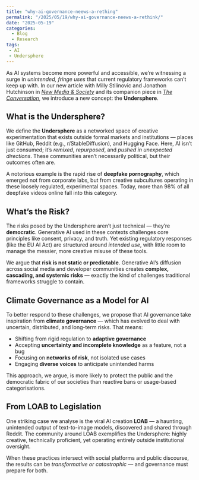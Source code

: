```yaml
---
title: "why-ai-governance-neews-a-rething"
permalink: "/2025/05/19/why-ai-governance-neews-a-rethink/"
date: "2025-05-19"
categories:
  - Blog
  - Research
tags:
 - AI
 - Undersphere
---
```


As AI systems become more powerful and accessible, we’re witnessing a surge in *unintended, fringe uses* that current regulatory frameworks can’t keep up with. In our new article with Milly Stilinovic and Jonathon Hutchinson in [*New Media & Society*](https://doi.org/10.1177/14614448251338511) and its companion piece in [*The Conversation*](https://theconversation.com/ai-is-moving-fast-climate-policy-provides-valuable-lessons-for-how-to-keep-it-in-check-255624), we introduce a new concept: the **Undersphere**.

## What is the Undersphere?

We define the **Undersphere** as a networked space of creative experimentation that exists outside formal markets and institutions — places like GitHub, Reddit (e.g., r/StableDiffusion), and Hugging Face. Here, AI isn’t just consumed; it’s *remixed*, *repurposed*, and *pushed in unexpected directions*. These communities aren’t necessarily political, but their outcomes often are.

A notorious example is the rapid rise of **deepfake pornography**, which emerged not from corporate labs, but from creative subcultures operating in these loosely regulated, experimental spaces. Today, more than 98% of all deepfake videos online fall into this category.

## What’s the Risk?

The risks posed by the Undersphere aren’t just technical — they’re **democratic**. Generative AI used in these contexts challenges core principles like consent, privacy, and truth. Yet existing regulatory responses (like the EU AI Act) are structured around *intended use*, with little room to manage the messier, more creative misuse of these tools.

We argue that **risk is not static or predictable**. Generative AI’s diffusion across social media and developer communities creates **complex, cascading, and systemic risks** — exactly the kind of challenges traditional frameworks struggle to contain.


## Climate Governance as a Model for AI

To better respond to these challenges, we propose that AI governance take inspiration from **climate governance** — which has evolved to deal with uncertain, distributed, and long-term risks. That means:

- Shifting from rigid regulation to **adaptive governance**
- Accepting **uncertainty and incomplete knowledge** as a feature, not a bug
- Focusing on **networks of risk**, not isolated use cases
- Engaging **diverse voices** to anticipate unintended harms

This approach, we argue, is more likely to protect the public and the democratic fabric of our societies than reactive bans or usage-based categorisations.

## From LOAB to Legislation

One striking case we analyse is the viral AI creation **LOAB** — a haunting, unintended output of text-to-image models, discovered and shared through Reddit. The community around LOAB exemplifies the Undersphere: highly creative, technically proficient, yet operating entirely outside institutional oversight.

When these practices intersect with social platforms and public discourse, the results can be *transformative or catastrophic* — and governance must prepare for both.
